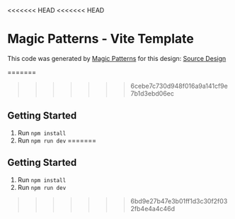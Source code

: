 <<<<<<< HEAD
<<<<<<< HEAD
# Magic Patterns - Vite Template

This code was generated by [Magic Patterns](https://magicpatterns.com) for this design: [Source Design](https://www.magicpatterns.com/c/1ukhp9dwfdjlablqtwpntm)

=======
>>>>>>> 6cebe7c730d948f016a9a141cf9e7b1d3ebd06ec
## Getting Started

1. Run `npm install`
2. Run `npm run dev`
=======
## Getting Started

1. Run `npm install`
2. Run `npm run dev`
>>>>>>> 6bd9e27b47e3b01ff1d3c30f2f032fb4e4a4c46d
